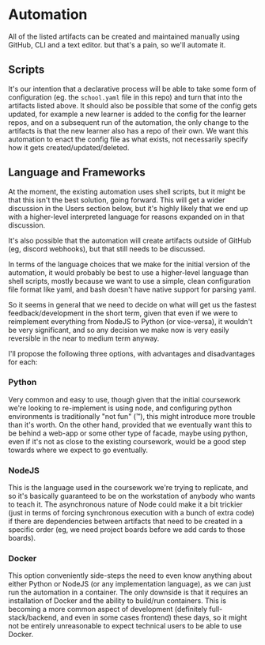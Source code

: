 # Automation

All of the listed artifacts can be created and maintained manually using GitHub, CLI and a text editor. but that's a pain, so we'll automate it.

## Scripts

It's our intention that a declarative process will be able to take some form of configuration (eg. the `school.yaml` file in this repo) and turn that into the artifacts listed above. It should also be possible that some of the config gets updated, for example a new learner is added to the config for the learner repos, and on a subsequent run of the automation, the only change to the artifacts is that the new learner also has a repo of their own. We want this automation to enact the config file as what exists, not necessarily specify how it gets created/updated/deleted.

## Language and Frameworks

At the moment, the existing automation uses shell scripts, but it might be that this isn't the best solution, going forward. This will get a wider discussion in the Users section below, but it's highly likely that we end up with a higher-level interpreted language for reasons expanded on in that discussion.

It's also possible that the automation will create artifacts outside of GitHub (eg, discord webhooks), but that still needs to be discussed.

In terms of the language choices that we make for the initial version of the automation, it would probably be best to use a higher-level language than shell scripts, mostly because we want to use a simple, clean configuration file format like yaml, and bash doesn't have native support for parsing yaml.

So it seems in general that we need to decide on what will get us the fastest feedback/development in the short term, given that even if we were to reimplement everything from NodeJS to Python (or vice-versa), it wouldn't be very significant, and so any decision we make now is very easily reversible in the near to medium term anyway.

I'll propose the following three options, with advantages and disadvantages for each:

### Python

Very common and easy to use, though given that the initial coursework we're looking to re-implement is using node, and configuring python environments is traditionally "not fun" (:tm:), this might introduce more trouble than it's worth. On the other hand, provided that we eventually want this to be behind a web-app or some other type of facade, maybe using python, even if it's not as close to the existing coursework, would be a good step towards where we expect to go eventually.

### NodeJS

This is the language used in the coursework we're trying to replicate, and so it's basically guaranteed to be on the workstation of anybody who wants to teach it. The asynchronous nature of Node could make it a bit trickier (just in terms of forcing synchronous execution with a bunch of extra code) if there are dependencies between artifacts that need to be created in a specific order (eg, we need project boards before we add cards to those boards).

### Docker

This option conveniently side-steps the need to even know anything about either Python or NodeJS (or any implementation language), as we can just run the automation in a container. The only downside is that it requires an installation of Docker and the ability to build/run containers. This is becoming a more common aspect of development (definitely full-stack/backend, and even in some cases frontend) these days, so it might not be entirely unreasonable to expect technical users to be able to use Docker.
